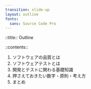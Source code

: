 ```yaml
---
transition: slide-up
layout: outline
fonts:
  sans: Source Code Pro
---
```


::title::
Outline

::contents::

1. ソフトウェアの品質とは
2. ソフトウェアテストとは
3. 開発とテストに関わる基礎知識
4. 押さえておきたい数字・原則・考え方
5. まとめ
